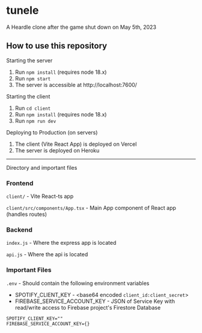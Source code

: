 # tunele

A Heardle clone after the game shut down on May 5th, 2023

## How to use this repository

Starting the server

1. Run `npm install` (requires node 18.x)
2. Run `npm start`
3. The server is accessible at http://localhost:7600/

Starting the client

1. Run `cd client`
2. Run `npm install` (requires node 18.x)
3. Run `npm run dev`

Deploying to Production (on servers)

1. The client (Vite React App) is deployed on Vercel
2. The server is deployed on Heroku

---

Directory and important files

### Frontend

`client/` - Vite React-ts app

`client/src/components/App.tsx` - Main App component of React app (handles routes)

### Backend

`index.js` - Where the express app is located

`api.js` - Where the api is located

### Important Files

`.env` - Should contain the following environment variables

-   SPOTIFY_CLIENT_KEY - <base64 encoded `client_id:client_secret`>
-   FIREBASE_SERVICE_ACCOUNT_KEY - JSON of Service Key with read/write access to Firebase project's Firestore Database

```env
SPOTIFY_CLIENT_KEY=""
FIREBASE_SERVICE_ACCOUNT_KEY={}
```
